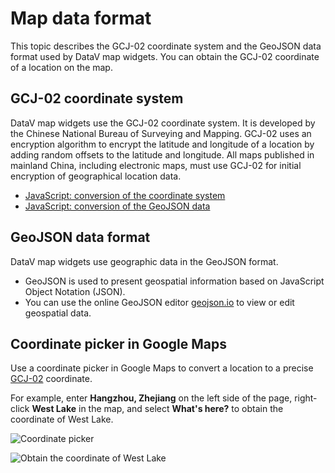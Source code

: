 # Map data format

This topic describes the GCJ-02 coordinate system and the GeoJSON data format used by DataV map widgets. You can obtain the GCJ-02 coordinate of a location on the map.

## GCJ-02 coordinate system

DataV map widgets use the GCJ-02 coordinate system. It is developed by the Chinese National Bureau of Surveying and Mapping. GCJ-02 uses an encryption algorithm to encrypt the latitude and longitude of a location by adding random offsets to the latitude and longitude. All maps published in mainland China, including electronic maps, must use GCJ-02 for initial encryption of geographical location data.

-   [JavaScript: conversion of the coordinate system](https://github.com/wandergis/coordtransform-cli?spm=a2c4g.11186623.2.5.whUmyN)
-   [JavaScript: conversion of the GeoJSON data](https://github.com/wandergis/coordtransform-cli?spm=a2c4e.11153940.blogcont554167.11.5aae1ab0TbZ6Z9)

## GeoJSON data format

DataV map widgets use geographic data in the GeoJSON format.

-   GeoJSON is used to present geospatial information based on JavaScript Object Notation \(JSON\).
-   You can use the online GeoJSON editor [geojson.io](http://geojson.io/?spm=a2c4g.11186623.2.7.whUmyN) to view or edit geospatial data.

## Coordinate picker in Google Maps

Use a coordinate picker in Google Maps to convert a location to a precise [GCJ-02](#section_tmg_qf5_q2b) coordinate.

For example, enter **Hangzhou, Zhejiang** on the left side of the page, right-click **West Lake** in the map, and select **What's here?** to obtain the coordinate of West Lake.

![Coordinate picker](https://static-aliyun-doc.oss-accelerate.aliyuncs.com/assets/img/en-US/5435964951/p50362.png)

![Obtain the coordinate of West Lake](https://static-aliyun-doc.oss-accelerate.aliyuncs.com/assets/img/en-US/5435964951/p50376.png)

